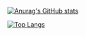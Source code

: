 [![Anurag's GitHub stats](https://github-readme-stats.vercel.app/api?username=Nanask&layout=compact&bg_color=20,67B26F,43cea2,4ca2cd,185a9d,2c3e50&title_color=e0ffff&text_color=e0ffff)](https://github.com/anuraghazra/github-readme-stats)

[![Top Langs](https://github-readme-stats.vercel.app/api/top-langs/?username=Nanask&layout=compact&bg_color=20,67B26F,43cea2,4ca2cd,185a9d,2c3e50&title_color=e0ffff&text_color=e0ffff)](https://github.com/anuraghazra/github-readme-stats)



